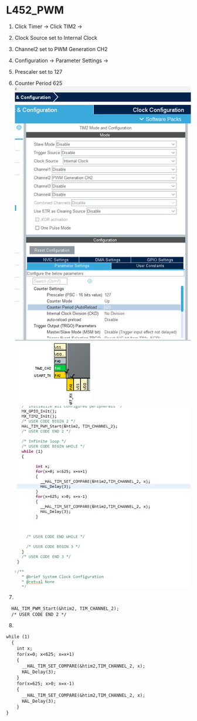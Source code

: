 # L452_PWM
1. Click Timer → Click TIM2 →
2. Clock Source set to Internal Clock
3. Channel2 set to PWM Generation CH2
4. Configuration → Parameter Settings →
5. Prescaler set to 127
6. Counter Period 625 ![](1.png)
![](2.png)
![](3.png)
 
7.  
``` /* USER CODE BEGIN 2 */
  HAL_TIM_PWM_Start(&htim2, TIM_CHANNEL_2);
  /* USER CODE END 2 */
```

8.   
```
while (1)
  {
	int x;
	for(x=0; x<625; x=x+1)
	{
	  __HAL_TIM_SET_COMPARE(&htim2,TIM_CHANNEL_2, x);
	  HAL_Delay(3);
	}
	for(x=625; x>0; x=x-1)
	{
	  __HAL_TIM_SET_COMPARE(&htim2,TIM_CHANNEL_2, x);
	  HAL_Delay(3);
	}
}	
  ```

